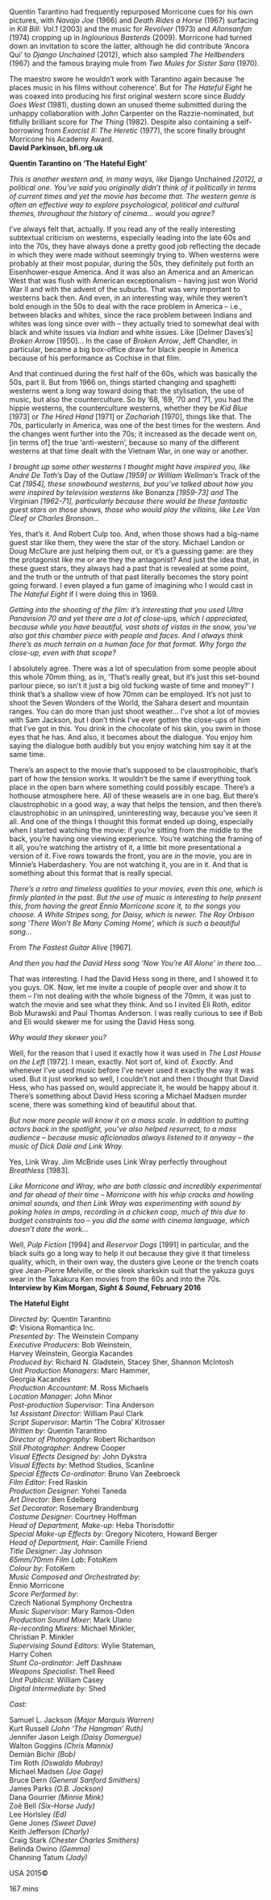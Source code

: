 

Quentin Tarantino had frequently repurposed Morricone cues for his own pictures, with _Navajo Joe_ (1966) and _Death Rides a Horse_ (1967) surfacing in _Kill Bill: Vol.1_ (2003) and the music for _Revolver_ (1973) and _Allonsanfan_ (1974) cropping up in _Inglourious Basterds_ (2009). Morricone had turned down an invitation to score the latter, although he did contribute ‘Ancora Qui’ to _Django Unchained_ (2012), which also sampled  _The Hellbenders_ (1967) and the famous braying mule from _Two Mules for Sister Sara_ (1970).

The maestro swore he wouldn’t work with Tarantino again because ‘he places music in his films without coherence’. But for _The Hateful Eight_ he was coaxed into producing his first original western score since _Buddy Goes West_ (1981), dusting down an unused theme submitted during the unhappy collaboration with John Carpenter on the Razzie-nominated, but fitfully brilliant score for _The Thing_ (1982). Despite also containing a self-borrowing from _Exorcist II: The Heretic_ (1977), the score finally brought Morricone his Academy Award.  
**David Parkinson, bfi.org.uk**

**Quentin Tarantino on ‘The Hateful Eight’**

_This is another western and, in many ways, like_ Django Unchained _[2012], a political one. You’ve said you originally didn’t think of it politically in terms of current times and yet the movie has become that. The western genre is often an effective way to explore psychological, political and cultural themes, throughout the history of cinema… would you agree?_

I’ve always felt that, actually. If you read any of the really interesting subtextual criticism on westerns, especially leading into the late 60s and into the 70s, they have always done a pretty good job reflecting the decade in which they were made without seemingly trying to. When westerns were probably at their most popular, during the 50s, they definitely put forth an Eisenhower-esque America. And it was also an America and an American West that was flush with American exceptionalism – having just won World War II and with the advent of the suburbs. That was very important to westerns back then. And even, in an interesting way, while they weren’t bold enough in the 50s to deal with the race problem in America – i.e., between blacks and whites, since the race problem between Indians and whites was long since over with – they actually tried to somewhat deal with black and white issues via _Indian_ and white issues. Like [Delmer Daves’s] _Broken Arrow_ [1950]… In the case of _Broken Arrow_, Jeff Chandler, in particular, became a big box-office draw for black people in America because of his performance as Cochise in that film.

And that continued during the first half of the 60s, which was basically the 50s, part II. But from 1966 on, things started changing and spaghetti westerns went a long way toward doing that: the stylisation, the use of music, but also the counterculture. So by ’68, ’69, ’70 and ’71, you had the hippie westerns, the counterculture westerns, whether they be _Kid Blue_ [1973] or _The Hired Hand_ [1971] or _Zachariah_ [1970], things like that. The 70s, particularly in America, was one of the best times for the western. And the changes went further into the 70s; it increased as the decade went on, [in terms of] the true ‘anti-western’, because so many of the different westerns at that time dealt with the Vietnam War, in one way or another.

_I brought up some other westerns I thought might have inspired you, like André De Toth’s_ Day of the Outlaw _[1959] or William Wellman’s_ Track of the Cat _[1954], these snowbound westerns, but you’ve talked about how you were inspired by television westerns like_ Bonanza _[1959-73] and_ The Virginian _[1962-71], particularly because there would be these fantastic guest stars on those shows, those who would play the villains, like Lee Van Cleef or Charles Bronson…_

Yes, that’s it. And Robert Culp too. And, when those shows had a big-name guest star like them, they were the star of the story. Michael Landon or Doug McClure are just helping them out, or it’s a guessing game: are they the protagonist like me or are they the antagonist? And just the idea that, in these guest stars, they always had a past that is revealed at some point, and the truth or the untruth of that past literally becomes the story point going forward. I even played a fun game of imagining who I would cast in _The Hateful Eight_ if I were doing this in 1969.

_Getting into the shooting of the film: it’s interesting that you used Ultra Panavision 70 and yet there are a lot of close-ups, which I appreciated, because while you have beautiful, vast shots of vistas in the snow, you’ve also got this chamber piece with people and faces. And I always think there’s as much terrain on a human face for that format. Why forgo the close-up, even with that scope?_

I absolutely agree. There was a lot of speculation from some people about this whole 70mm thing, as in, ‘That’s really great, but it’s just this set-bound parlour piece, so isn’t it just a big old fucking waste of time and money?’ I think that’s a shallow view of how 70mm can be employed. It’s not just to shoot the Seven Wonders of the World, the Sahara desert and mountain ranges. You can do more than just shoot weather… I’ve shot a lot of movies with Sam Jackson, but I don’t think I’ve ever gotten the close-ups of him that I’ve got in this. You drink in the chocolate of his skin, you swim in those eyes that he has. And also, it becomes about the dialogue. You enjoy him saying the dialogue both audibly but you enjoy watching him say it at the same time.

There’s an aspect to the movie that’s supposed to be claustrophobic, that’s part of how the tension works. It wouldn’t be the same if everything took place in the open barn where something could possibly escape. There’s a hothouse atmosphere here.  All of these weasels are in one bag. But there’s claustrophobic in a good way, a way that helps the tension, and then there’s claustrophobic in an uninspired, uninteresting way, because you’ve seen it all. And one of the things I thought this format ended up doing, especially when I started watching the movie: if you’re sitting from the middle to the back, you’re having one viewing experience. You’re watching the framing of it all, you’re watching the artistry of it, a little bit more presentational a version of it. Five rows towards the front, you are _in_ the movie, you are in Minnie’s Haberdashery. You are not watching it, you are in it. And that is something about this format that is really special.

_There’s a retro and timeless qualities to your movies, even this one, which is firmly planted in the past. But the use of music is interesting to help present this, from having the great Ennio Morricone score it, to the songs you choose. A White Stripes song, for Daisy, which is newer. The Roy Orbison song ‘There Won’t Be Many Coming Home’, which is such a beautiful song…_

From _The Fastest Guitar Alive_ [1967].

_And then you had the David Hess song ‘Now You’re All Alone’ in there too…_

That was interesting. I had the David Hess song in there, and I showed it to you guys. OK. Now, let me invite a couple of people over and show it to them – I’m not dealing with the whole bigness of the 70mm, it was just to watch the movie and see what they think. And so I invited Eli Roth, editor Bob Murawski and Paul Thomas Anderson. I was really curious to see if Bob and Eli would skewer me for using the David Hess song.

_Why would they skewer you?_

Well, for the reason that I used it exactly how it was used in _The Last House on the Left_ [1972]. I mean, exactly. Not sort of, kind of. _Exactly_. And whenever I’ve used music before I’ve never used it exactly the way it was used. But it just worked so well, I couldn’t not and then I thought that David Hess, who has passed on, would appreciate it, he would be happy about it. There’s something about David Hess scoring a Michael Madsen murder scene, there was something kind of beautiful about that.

_But now more people will know it on a mass scale. In addition to putting actors back in the spotlight, you’ve also helped resurrect, to a mass audience – because music aficionados always listened to it anyway – the music of Dick Dale and Link Wray._

Yes, Link Wray. Jim McBride uses Link Wray perfectly throughout _Breathless_ [1983].

_Like Morricone and Wray, who are both classic and incredibly experimental and far ahead of their time – Morricone with his whip cracks and howling animal sounds, and then Link Wray was experimenting with sound by poking holes in amps, recording in a chicken coop, much of this due to budget constraints too – you did the same with cinema language, which doesn’t date the work…_

Well, _Pulp Fiction_ [1994] and _Reservoir Dogs_ [1991] in particular, and the black suits go a long way to help it out because they give it that timeless quality, which, in their own way, the dusters give Leone or the trench coats give Jean-Pierre Melville, or the sleek sharkskin suit that the yakuza guys wear in the Takakura Ken movies from the 60s and into the 70s.  
**Interview by Kim Morgan, _Sight & Sound_, February 2016**



**The Hateful Eight**

_Directed by_: Quentin Tarantino  
_©_: Visiona Romantica Inc.  
_Presented by_: The Weinstein Company  
_Executive Producers_: Bob Weinstein,  
Harvey Weinstein, Georgia Kacandes  
_Produced by_: Richard N. Gladstein, Stacey Sher, Shannon McIntosh  
_Unit Production Managers_: Marc Hammer,  
Georgia Kacandes  
_Production Accountant_: M. Ross Michaels  
_Location Manager_: John Minor  
_Post-production Supervisor_: Tina Anderson  
_1st Assistant Director_: William Paul Clark  
_Script Supervisor_: Martin ‘The Cobra’ Kitrosser  
_Written by_: Quentin Tarantino  
_Director of Photography_: Robert Richardson  
_Still Photographer_: Andrew Cooper  
_Visual Effects Designed by_: John Dykstra  
_Visual Effects by_: Method Studios, Scanline  
_Special Effects Co-ordinator_: Bruno Van Zeebroeck  
_Film Editor_: Fred Raskin  
_Production Designer_: Yohei Taneda  
_Art Director_: Ben Edelberg  
_Set Decorator_: Rosemary Brandenburg  
_Costume Designer_: Courtney Hoffman  
_Head of Department, Make-up_: Heba Thorisdottir  
_Special Make-up Effects by_: Gregory Nicotero, Howard Berger  
_Head of Department, Hair_: Camille Friend  
_Title Designer_: Jay Johnson  
_65mm/70mm Film Lab_: FotoKem  
_Colour by_: FotoKem  
_Music Composed and Orchestrated by_:  
Ennio Morricone  
_Score Performed by_:  
Czech National Symphony Orchestra  
_Music Supervisor_: Mary Ramos-Oden  
_Production Sound Mixer_: Mark Ulano  
_Re-recording Mixers_: Michael Minkler,  
Christian P. Minkler  
_Supervising Sound Editors_: Wylie Stateman,  
Harry Cohen  
_Stunt Co-ordinator_: Jeff Dashnaw  
_Weapons Specialist_: Thell Reed  
_Unit Publicist_: William Casey  
_Digital Intermediate by_: Shed

_Cast:_

Samuel L. Jackson _(Major Marquis Warren)_  
Kurt Russell _(John ‘The Hangman’ Ruth)_  
Jennifer Jason Leigh _(Daisy Domergue)_  
Walton Goggins _(Chris Mannix)_  
Demián Bichir _(Bob)_  
Tim Roth _(Oswaldo Mobray)_  
Michael Madsen _(Joe Gage)_  
Bruce Dern _(General Sanford Smithers)_  
James Parks _(O.B. Jackson)_  
Dana Gourrier _(Minnie Mink)_  
Zoë Bell _(Six-Horse Judy)_  
Lee Horlsley _(Ed)_  
Gene Jones _(Sweet Dave)_  
Keith Jefferson _(Charly)_  
Craig Stark _(Chester Charles Smithers)_  
Belinda Owino _(Gemma)_  
Channing Tatum _(Jody)_

USA 2015©

167 mins
<!--stackedit_data:
eyJoaXN0b3J5IjpbNDk4NTQ5ODk3XX0=
-->